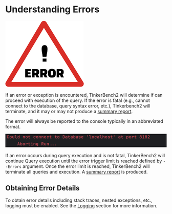 # Understanding Errors

![Error](media/error-images.png)

If an error or exception is encountered, TinkerBench2 will determine if can proceed with execution of the query. If the error is fatal (e.g., cannot connect to the database, query syntax error, etc.), Tinkerbench2 will terminate, and it may or may not produce a [summary report](./understanding_output.md#stage-6-report-result).

The error will always be reported to the console typically in an abbreviated format.

![](media/ConsoleErrorMsg.png)

If an error occurs during query execution and is not fatal, TinkerBench2 will continue Query execution until the error trigger limit is reached defined by `--Errors` argument. Once the error limit is reached, TinkerBench2 will terminate all queries and execution. A [summary report](./understanding_output.md#stage-6-report-result) is produced.

## Obtaining Error Details

To obtain error details including stack traces, nested exceptions, etc., logging must be enabled. See the [Logging](./understanding_output.md#logging) section for more information.
